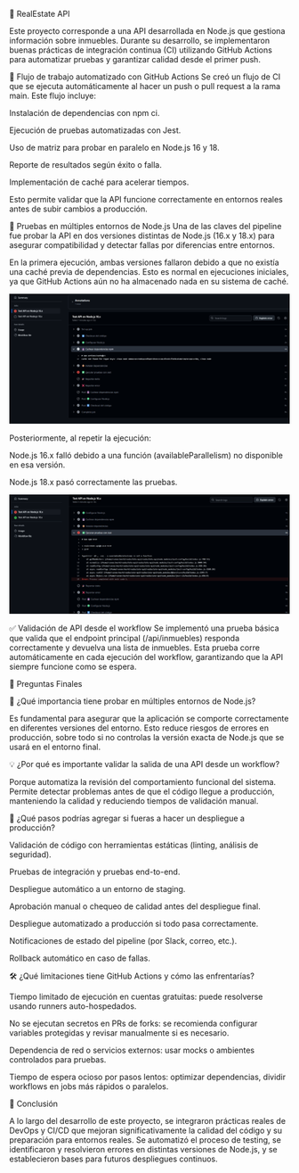 🏡 RealEstate API


Este proyecto corresponde a una API desarrollada en Node.js que gestiona información sobre inmuebles. Durante su desarrollo, se implementaron buenas prácticas de integración continua (CI) utilizando GitHub Actions para automatizar pruebas y garantizar calidad desde el primer push.

🔧 Flujo de trabajo automatizado con GitHub Actions
Se creó un flujo de CI que se ejecuta automáticamente al hacer un push o pull request a la rama main. Este flujo incluye:

Instalación de dependencias con npm ci.

Ejecución de pruebas automatizadas con Jest.

Uso de matriz para probar en paralelo en Node.js 16 y 18.

Reporte de resultados según éxito o falla.

Implementación de caché para acelerar tiempos.

Esto permite validar que la API funcione correctamente en entornos reales antes de subir cambios a producción.

🧪 Pruebas en múltiples entornos de Node.js
Una de las claves del pipeline fue probar la API en dos versiones distintas de Node.js (16.x y 18.x) para asegurar compatibilidad y detectar fallas por diferencias entre entornos.

En la primera ejecución, ambas versiones fallaron debido a que no existía una caché previa de dependencias. Esto es normal en ejecuciones iniciales, ya que GitHub Actions aún no ha almacenado nada en su sistema de caché.

![Texto alternativo](images/cachedependencias.png)

Posteriormente, al repetir la ejecución:

Node.js 16.x falló debido a una función (availableParallelism) no disponible en esa versión.

Node.js 18.x pasó correctamente las pruebas.

![Texto alternativo](images/segundapruebafallaversion.png)


✅ Validación de API desde el workflow
Se implementó una prueba básica que valida que el endpoint principal (/api/inmuebles) responda correctamente y devuelva una lista de inmuebles. Esta prueba corre automáticamente en cada ejecución del workflow, garantizando que la API siempre funcione como se espera.

🧠 Preguntas Finales


📌 ¿Qué importancia tiene probar en múltiples entornos de Node.js?

Es fundamental para asegurar que la aplicación se comporte correctamente en diferentes versiones del entorno. Esto reduce riesgos de errores en producción, sobre todo si no controlas la versión exacta de Node.js que se usará en el entorno final.

💡 ¿Por qué es importante validar la salida de una API desde un workflow?

Porque automatiza la revisión del comportamiento funcional del sistema. Permite detectar problemas antes de que el código llegue a producción, manteniendo la calidad y reduciendo tiempos de validación manual.

🚀 ¿Qué pasos podrías agregar si fueras a hacer un despliegue a producción?

Validación de código con herramientas estáticas (linting, análisis de seguridad).

Pruebas de integración y pruebas end-to-end.

Despliegue automático a un entorno de staging.

Aprobación manual o chequeo de calidad antes del despliegue final.

Despliegue automatizado a producción si todo pasa correctamente.

Notificaciones de estado del pipeline (por Slack, correo, etc.).

Rollback automático en caso de fallas.

🛠️ ¿Qué limitaciones tiene GitHub Actions y cómo las enfrentarías?

Tiempo limitado de ejecución en cuentas gratuitas: puede resolverse usando runners auto-hospedados.

No se ejecutan secretos en PRs de forks: se recomienda configurar variables protegidas y revisar manualmente si es necesario.

Dependencia de red o servicios externos: usar mocks o ambientes controlados para pruebas.

Tiempo de espera ocioso por pasos lentos: optimizar dependencias, dividir workflows en jobs más rápidos o paralelos.

🧩 Conclusión

A lo largo del desarrollo de este proyecto, se integraron prácticas reales de DevOps y CI/CD que mejoran significativamente la calidad del código y su preparación para entornos reales. Se automatizó el proceso de testing, se identificaron y resolvieron errores en distintas versiones de Node.js, y se establecieron bases para futuros despliegues continuos.
